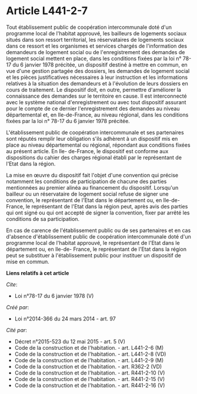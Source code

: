 # Article L441-2-7

Tout établissement public de coopération intercommunale doté d'un programme local de l'habitat approuvé, les bailleurs de
logements sociaux situés dans son ressort territorial, les réservataires de logements sociaux dans ce ressort et les
organismes et services chargés de l'information des demandeurs de logement social ou de l'enregistrement des demandes de
logement social mettent en place, dans les conditions fixées par la loi n° 78-17 du 6 janvier 1978 précitée, un dispositif
destiné à mettre en commun, en vue d'une gestion partagée des dossiers, les demandes de logement social et les pièces
justificatives nécessaires à leur instruction et les informations relatives à la situation des demandeurs et à l'évolution de
leurs dossiers en cours de traitement. Le dispositif doit, en outre, permettre d'améliorer la connaissance des demandes sur
le territoire en cause. Il est interconnecté avec le système national d'enregistrement ou avec tout dispositif assurant pour
le compte de ce dernier l'enregistrement des demandes au niveau départemental et, en Ile-de-France, au niveau régional, dans
les conditions fixées par la loi n° 78-17 du 6 janvier 1978 précitée. 

L'établissement public de coopération intercommunale et ses partenaires sont réputés remplir leur obligation s'ils adhèrent à
un dispositif mis en place au niveau départemental ou régional, répondant aux conditions fixées au présent article. En Ile-
de-France, le dispositif est conforme aux dispositions du cahier des charges régional établi par le représentant de l'Etat
dans la région. 

La mise en œuvre du dispositif fait l'objet d'une convention qui précise notamment les conditions de participation de chacune
des parties mentionnées au premier alinéa au financement du dispositif. Lorsqu'un bailleur ou un réservataire de logement
social refuse de signer une convention, le représentant de l'Etat dans le département ou, en Ile-de-France, le représentant
de l'Etat dans la région peut, après avis des parties qui ont signé ou qui ont accepté de signer la convention, fixer par
arrêté les conditions de sa participation. 

En cas de carence de l'établissement public ou de ses partenaires et en cas d'absence d'établissement public de coopération
intercommunale doté d'un programme local de l'habitat approuvé, le représentant de l'Etat dans le département ou, en Ile-de-
France, le représentant de l'Etat dans la région peut se substituer à l'établissement public pour instituer un dispositif de
mise en commun.

**Liens relatifs à cet article**

_Cite_:

  - Loi n°78-17 du 6 janvier 1978 (V)

_Créé par_:

  - Loi n°2014-366 du 24 mars 2014 - art. 97

_Cité par_:

  - Décret n°2015-523 du 12 mai 2015 - art. 5 (V)
  - Code de la construction et de l'habitation. - art. L441-2-6 (M)
  - Code de la construction et de l'habitation. - art. L441-2-8 (VD)
  - Code de la construction et de l'habitation. - art. L441-2-9 (M)
  - Code de la construction et de l'habitation. - art. R362-2 (VD)
  - Code de la construction et de l'habitation. - art. R441-2-10 (V)
  - Code de la construction et de l'habitation. - art. R441-2-15 (V)
  - Code de la construction et de l'habitation. - art. R441-2-16 (V)
